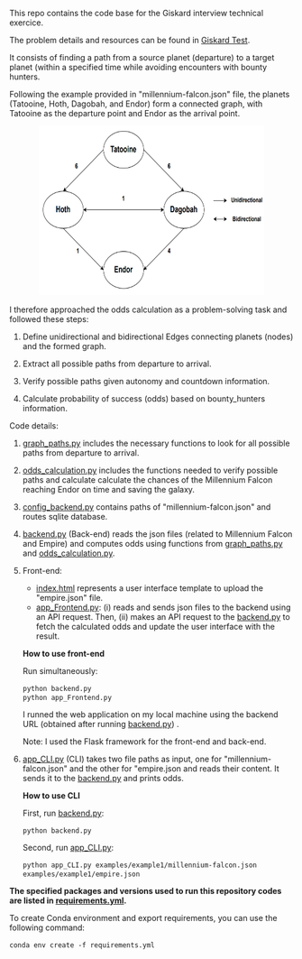 This repo contains the code base for the Giskard interview technical exercice.

The problem details and resources can be found in [Giskard Test](https://github.com/lioncowlionant/developer-test).

It consists of finding a path from a source planet (departure) to a target planet (within a specified time 
while avoiding encounters with bounty hunters.

Following the example provided in "millennium-falcon.json" file, the planets (Tatooine, Hoth, Dagobah, and Endor) form a connected graph, 
with Tatooine as the departure point and Endor as the arrival point. 

<p align="center">
<img src="images/planets_graph.PNG" width="400" height="300">
</p>

I therefore approached the odds calculation as a problem-solving task and followed these steps:

1. Define unidirectional and bidirectional Edges connecting planets (nodes) and the formed graph.

2. Extract all possible paths from departure to arrival.

3. Verify possible paths given autonomy and countdown information.

4. Calculate probability of success (odds) based on bounty_hunters information.

 
Code details: 

1. [graph_paths.py](./utils/graph_paths.py) includes the necessary functions to look for all possible paths from departure to arrival.

2. [odds_calculation.py](./utils/odds_calculation.py) includes the functions needed to verify possible
paths and calculate calculate the chances of the Millennium Falcon reaching Endor on time and saving the galaxy. 

3. [config_backend.py](./config_files/config_backend.json) contains paths of "millennium-falcon.json" and routes sqlite database.

4. [backend.py](./backend.py) (Back-end) reads the json files (related to Millennium Falcon and Empire) and 
computes odds using functions from [graph_paths.py](./utils/graph_paths.py) and [odds_calculation.py](./utils/odds_calculation.py).

5. Front-end:
   - [index.html](./templates/index.html) represents a user interface template to upload the "empire.json" file.
   - [app_Frontend.py](./app_Frontend.py): (i) reads and sends json files to the backend using an API request. Then,
   (ii) makes an API request to the [backend.py](./backend.py) to fetch the calculated odds and update the user interface with the result.

   **How to use front-end**

   Run simultaneously: 
   ```
   python backend.py
   python app_Frontend.py
   ```
   I runned the web application on my local machine using the backend URL (obtained after running [backend.py](./backend.py)) .

   Note: I used the Flask framework for the front-end and back-end.


6. [app_CLI.py](./app_CLI.py) (CLI) takes two file paths as input, one for "millennium-falcon.json" and the other for "empire.json 
and reads their content. It sends it to the [backend.py](./backend.py) and prints odds.

   **How to use CLI** 

   First, run [backend.py](./backend.py):
   ```
   python backend.py
   ```

   Second, run [app_CLI.py](./app_CLI.py):
   ```
   python app_CLI.py examples/example1/millennium-falcon.json examples/example1/empire.json
   ```

**The specified packages and versions used to run this repository codes are listed in [requirements.yml](./requirements.yml).**
 
To create Conda environment and export requirements, you can use the following command:
```
conda env create -f requirements.yml
```
